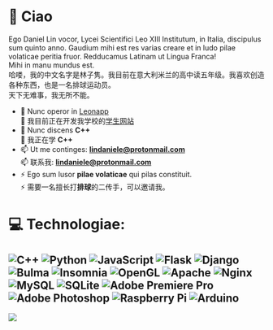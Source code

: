 # 💫 Ciao

Ego Daniel Lin vocor, Lycei Scientifici Leo XIII Institutum, in Italia, discipulus sum quinto anno. Gaudium mihi est res varias creare et in ludo pilae volaticae peritia fruor. Redducamus Latinam ut Lingua Franca!<br>
Mihi in manu mundus est.<br>
哈喽，我的中文名字是林子隽。我目前在意大利米兰的高中读五年级。我喜欢创造各种东西，也是一名排球运动员。<br>
天下无难事，我无所不能。
<!-- ![Profile Views](https://komarev.com/ghpvc/?username=lindaniele) -->
- 🔭 Nunc operor in [Leonapp](https://github.com/leonapp-project)<br>
🔭 我目前正在开发我学校的[学生网站](https://github.com/leonapp-project)
- 🌱 Nunc discens **C++**<br>
🌱 我正在学 **C++**
- 📫 Ut me continges: **lindaniele@protonmail.com**<br>
📫 联系我: **lindaniele@protonmail.com**
- ⚡ Ego sum lusor **pilae volaticae** qui pilas constituit.<br>
  ⚡ 需要一名擅长打**排球**的二传手，可以邀请我。

# 💻 Technologiae:
![C++](https://img.shields.io/badge/c++-%2300599C.svg?style=for-the-badge&logo=c%2B%2B&logoColor=white) ![Python](https://img.shields.io/badge/python-3670A0?style=for-the-badge&logo=python&logoColor=ffdd54) ![JavaScript](https://img.shields.io/badge/javascript-%23323330.svg?style=for-the-badge&logo=javascript&logoColor=%23F7DF1E) ![Flask](https://img.shields.io/badge/flask-%23000.svg?style=for-the-badge&logo=flask&logoColor=white) ![Django](https://img.shields.io/badge/django-%23092E20.svg?style=for-the-badge&logo=django&logoColor=white) ![Bulma](https://img.shields.io/badge/bulma-00D0B1?style=for-the-badge&logo=bulma&logoColor=white) ![Insomnia](https://img.shields.io/badge/Insomnia-black?style=for-the-badge&logo=insomnia&logoColor=5849BE) ![OpenGL](https://img.shields.io/badge/OpenGL-%23FFFFFF.svg?style=for-the-badge&logo=opengl) ![Apache](https://img.shields.io/badge/apache-%23D42029.svg?style=for-the-badge&logo=apache&logoColor=white) ![Nginx](https://img.shields.io/badge/nginx-%23009639.svg?style=for-the-badge&logo=nginx&logoColor=white) ![MySQL](https://img.shields.io/badge/mysql-%2300000f.svg?style=for-the-badge&logo=mysql&logoColor=white) ![SQLite](https://img.shields.io/badge/sqlite-%2307405e.svg?style=for-the-badge&logo=sqlite&logoColor=white) ![Adobe Premiere Pro](https://img.shields.io/badge/Adobe%20Premiere%20Pro-9999FF.svg?style=for-the-badge&logo=Adobe%20Premiere%20Pro&logoColor=white) ![Adobe Photoshop](https://img.shields.io/badge/adobe%20photoshop-%2331A8FF.svg?style=for-the-badge&logo=adobe%20photoshop&logoColor=white) ![Raspberry Pi](https://img.shields.io/badge/-RaspberryPi-C51A4A?style=for-the-badge&logo=Raspberry-Pi) ![Arduino](https://img.shields.io/badge/-Arduino-00979D?style=for-the-badge&logo=Arduino&logoColor=white)
---
[![](https://visitcount.itsvg.in/api?id=lindaniele&icon=0&color=0)](https://visitcount.itsvg.in)
